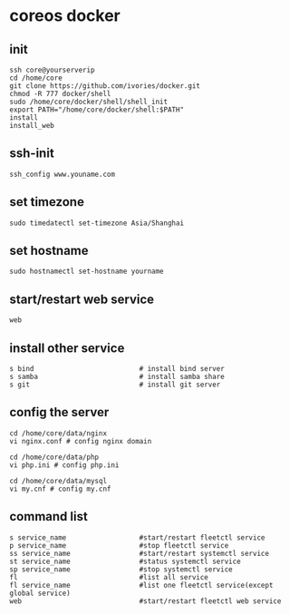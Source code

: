 # coreos docker

## init

    ssh core@yourserverip
    cd /home/core
    git clone https://github.com/ivories/docker.git
    chmod -R 777 docker/shell
    sudo /home/core/docker/shell/shell_init
    export PATH="/home/core/docker/shell:$PATH"
    install
    install_web

## ssh-init

    ssh_config www.youname.com 

## set timezone

    sudo timedatectl set-timezone Asia/Shanghai

## set hostname

    sudo hostnamectl set-hostname yourname

## start/restart web service

    web

## install other service

    s bind                          # install bind server
    s samba                         # install samba share
    s git                           # install git server

## config the server

    cd /home/core/data/nginx
    vi nginx.conf # config nginx domain

    cd /home/core/data/php
    vi php.ini # config php.ini

    cd /home/core/data/mysql
    vi my.cnf # config my.cnf

## command list

    s service_name                  #start/restart fleetctl service
    p service_name                  #stop fleetctl service
    ss service_name                 #start/restart systemctl service
    st service_name                 #status systemctl service
    sp service_name                 #stop systemctl service
    fl                              #list all service
    fl service_name                 #list one fleetctl service(except global service)
    web                             #start/restart fleetctl web service


